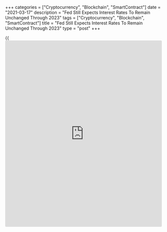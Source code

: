 +++
categories = ["Cryptocurrency", "Blockchain", "SmartContract"]
date = "2021-03-17"
description = "Fed Still Expects Interest Rates To Remain Unchanged Through 2023"
tags = ["Cryptocurrency", "Blockchain", "SmartContract"]
title = "Fed Still Expects Interest Rates To Remain Unchanged Through 2023"
type = "post"
+++

{{<iframe id="large-banner" src="https://www.bounty.group/#slide=22.0" width="100%" height="600" scrolling="no" style="border: 0px solid rgb(216, 221, 230); border-radius: 3px;">}}

Updated projections show members of the Federal Reserve expect stronger
economic growth and higher inflation this year, although the central
bank still expects to keep interest rates at near-zero levels through
2023.

The updated forecasts were released on Wednesday along with the
announcement of the Fed's universally expected decision to maintain the
target range for the federal funds rate at zero to 0.25 percent.

The central bank also reiterated it plans to continue purchasing bonds
at a rate of at least $120 billion per month until "substantial further
progress" has been made toward its [policy](https://www.fintechee.com/policy/) goals.

The Fed said members now expect U.S. GDP to soar by 6.5 percent in 2021
compared to the 4.2 percent spike forecast last December.

The forecast for the pace of growth in core consumer prices, which
exclude food and energy prices, was also upwardly revised to 2.2 percent
from 1.8 percent.

In its accompanying statement, the central bank acknowledged that
indicators of economic activity and employment have turned up recently.

Nonetheless, the median forecast from Fed members predicts interest
rates will remain at current levels through 2023.

The Fed once again reiterated that rates will remain unchanged until
labor market conditions have reached levels consistent with its
assessments of maximum employment and inflation is on track to
moderately exceed 2 percent for some time.

The latest forecasts show GDP growth is expected to slow to 3.3 percent
in 2022 and 2.2 percent in 2023, while core consumer prices are expected
to rise by 2.0 percent in 2022 and 2.1 percent in 2023.

"The updated economic projections released after the Fed's mid-March
meeting show that officials expect strong economic growth this year to
have only a transitory impact on inflation, which explains why most
still aren't thinking about thinking raising interest rates," said
Michael Pearce, Senior U.S. Economist at Capital Economics.

He added, "With the Fed keen to let inflation run above its target for a
while, we expect they will keep rates on hold even if higher inflation
proves a little more stubborn than they currently anticipate."

The statement from the Fed once again noted the path of the [economy][1]
will depend significantly on the course of the coronavirus, including
progress on vaccinations.

For comments and feedback [contact](https://www.playgroundfx.com/contact/): editorial@rtt[news](https://www.letsplayfx.com/blog/forex-news-website/).com

[Economic News][1]

 **What parts of the world are seeing the best (and worst) economic
performances lately? Click[here][2] to check out our [Econ Scorecard][2]
and find out! See up-to-the-moment [ranking](https://www.playgroundfx.com/blog/crypto-exchange-ranking/)s for the best and worst
performers in [GDP][3], [unemployment rate][4], [inflation][2] and much
more.**

   1. www.rtt[news](https://www.letsplayfx.com/blog/forex-news-website/).com/Content/EconomicNews.aspx
   2. www.rtt[news](https://www.letsplayfx.com/blog/forex-news-website/).com/economic-scorecard/world-rank/CPI/highest-performance.aspx
   3. www.rtt[news](https://www.letsplayfx.com/blog/forex-news-website/).com/economic-scorecard/world-rank/GDP/highest-performance.aspx
   4. www.rtt[news](https://www.letsplayfx.com/blog/forex-news-website/).com/economic-scorecard/world-rank/unemployment-rate/lowest-performance.aspx